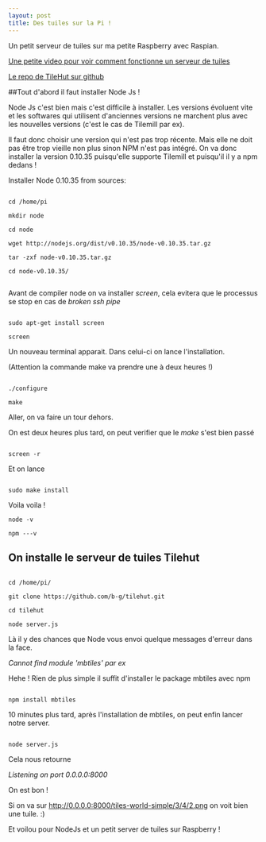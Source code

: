 ```yaml
---
layout: post
title: Des tuiles sur la Pi !
---
```


Un petit serveur de tuiles sur ma petite Raspberry avec Raspian.

[Une petite video pour voir comment fonctionne un serveur de tuiles](https://www.youtube.com/watch?v=CwAQSKsSQhI)

[Le repo de TileHut sur github](https://github.com/b-g/tilehut)


##Tout d'abord il faut installer Node Js !

Node Js c'est bien mais c'est difficile à installer. Les versions évoluent vite et les softwares qui utilisent d'anciennes versions ne marchent plus avec les nouvelles versions (c'est le cas de Tilemill par ex).

Il faut donc choisir une version qui n'est pas trop récente. Mais elle ne doit pas être trop vieille non plus sinon NPM n'est pas intégré. On va donc installer la version 0.10.35 puisqu'elle supporte Tilemill et puisqu'il il y a npm dedans !



Installer Node 0.10.35 from sources:

```

cd /home/pi

mkdir node

cd node

wget http://nodejs.org/dist/v0.10.35/node-v0.10.35.tar.gz

tar -zxf node-v0.10.35.tar.gz

cd node-v0.10.35/


```



Avant de compiler node on va installer *screen*, cela evitera que le processus se stop en cas de *broken ssh pipe*

```

sudo apt-get install screen

screen

```


Un nouveau terminal apparait. Dans celui-ci on lance l'installation.

(Attention la commande make va prendre une à deux heures !)

```

./configure

make

```

Aller, on va faire un tour dehors.

On est deux heures plus tard, on peut verifier que le *make* s'est bien passé

```

screen -r

```


Et on lance


```

sudo make install

```

Voila voila !


```
node -v

npm ---v

```

## On installe le serveur de tuiles Tilehut


```

cd /home/pi/

git clone https://github.com/b-g/tilehut.git

cd tilehut

node server.js

```

Là il y des chances que Node vous envoi quelque messages d'erreur dans la face.

*Cannot find module 'mbtiles' par ex*

Hehe ! Rien de plus simple il suffit d'installer le package mbtiles avec npm

```

npm install mbtiles

```

10 minutes plus tard, après l'installation de mbtiles, on peut enfin lancer notre server.

```

node server.js

```

Cela nous retourne

*Listening on port 0.0.0.0:8000*

On est bon !

Si on va sur http://0.0.0.0:8000/tiles-world-simple/3/4/2.png on voit bien une tuile. :)

Et voilou pour NodeJs et un petit server de tuiles sur Raspberry !
